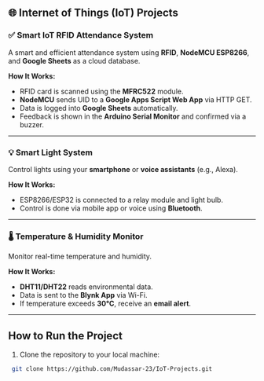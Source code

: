 ## 🌐 Internet of Things (IoT) Projects


### ✅ Smart IoT RFID Attendance System

A smart and efficient attendance system using **RFID**, **NodeMCU ESP8266**, and **Google Sheets** as a cloud database.

**How It Works:**
- RFID card is scanned using the **MFRC522** module.
- **NodeMCU** sends UID to a **Google Apps Script Web App** via HTTP GET.
- Data is logged into **Google Sheets** automatically.
- Feedback is shown in the **Arduino Serial Monitor** and confirmed via a buzzer.

---

### 💡 Smart Light System

Control lights using your **smartphone** or **voice assistants** (e.g., Alexa).

**How It Works:**
- ESP8266/ESP32 is connected to a relay module and light bulb.
- Control is done via mobile app or voice using **Bluetooth**.

---

### 🌡️ Temperature & Humidity Monitor

Monitor real-time temperature and humidity.

**How It Works:**
- **DHT11/DHT22** reads environmental data.
- Data is sent to the **Blynk App** via Wi-Fi.
- If temperature exceeds **30°C**,  receive an **email alert**.

---

## How to Run the Project

1. Clone the repository to your local machine:

```bash
 git clone https://github.com/Mudassar-23/IoT-Projects.git
```
